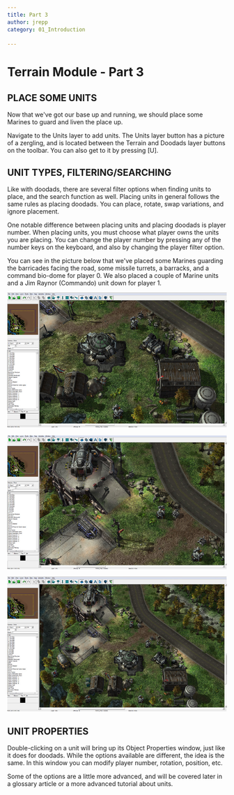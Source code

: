 ```yaml
---
title: Part 3
author: jrepp
category: 01_Introduction

---
```

# Terrain Module - Part 3

## PLACE SOME UNITS

Now that we've got our base up and running, we should place some Marines to guard and liven the place up.

Navigate to the Units layer to add units. The Units layer button has a picture of a zergling, and is located between the Terrain and Doodads layer buttons on the toolbar. You can also get to it by pressing [U].

## UNIT TYPES, FILTERING/SEARCHING

Like with doodads, there are several filter options when finding units to place, and the search function as well. Placing units in general follows the same rules as placing doodads. You can place, rotate, swap variations, and ignore placement.

One notable difference between placing units and placing doodads is player number. When placing units, you must choose what player owns the units you are placing. You can change the player number by pressing any of the number keys on the keyboard, and also by changing the player filter option.

You can see in the picture below that we've placed some Marines guarding the barricades facing the road, some missile turrets, a barracks, and a command bio-dome for player 0. We also placed a couple of Marine units and a Jim Raynor (Commando) unit down for player 1.

![img](030-units-placedunitsbottom.jpg)

![img](031-units-placedunitstop.jpg)

![img](032-units-placedunits.jpg)

## UNIT PROPERTIES

Double-clicking on a unit will bring up its Object Properties window, just like it does for doodads. While the options available are different, the idea is the same. In this window you can modify player number, rotation, position, etc.

Some of the options are a little more advanced, and will be covered later in a glossary article or a more advanced tutorial about units.
